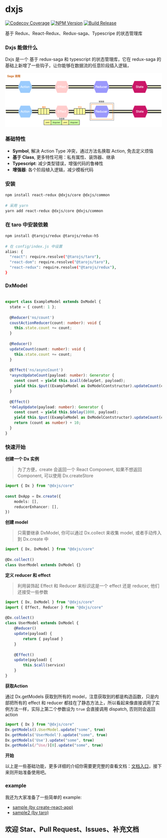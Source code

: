 # dxjs

[![Codecov Coverage](https://img.shields.io/codecov/c/github/taixw2/dx/master.svg?style=flat-square)](https://codecov.io/gh/taixw2/dx/)
[![NPM Version](https://img.shields.io/npm/v/@dxjs/core?style=flat)](https://npmjs.com/package/@dxjs/core)
[![Build Release](https://github.com/taixw2/dxjs/workflows/Release/badge.svg)](https://github.com/taixw2/dxjs/workflows/Release/badge.svg)

基于 Redux、React-Redux、Redux-saga、Typescripe 的状态管理库

### Dxjs 能做什么

Dxjs 是一个 基于 redux-saga 和 typescript 的状态管理库，它在 redux-saga 的基础上新增了一些钩子，让你能够在数据流的任意阶段插入逻辑，

![](./docs/images/saga-process.jpg)


### 基础特性

- **Symbol**, 解决 Action Type 冲突，通过方法名换取 Action, 免去定义烦恼
- **基于 Class**, 更多特性可用：私有属性、装饰器、继承
- **Typescript**: 减少类型错误，增强代码的鲁棒性
- **增强器**: 各个阶段植入逻辑，减少模板代码

### 安装

```sh
npm install react-redux @dxjs/core @dxjs/common

# 采用 yarn
yarn add react-redux @dxjs/core @dxjs/common
```

### 在 taro 中安装依赖

```sh
npm install @tarojs/redux @tarojs/redux-h5

# 在 config/index.js 中设置
alias: {
  "react": require.resolve("@tarojs/taro"),
  "react-dom": require.resolve("@tarojs/taro"),
  "react-redux": require.resolve("@tarojs/redux"),
}
```

### DxModel

```typescript

export class ExampleModel extends DxModel {
  state = { count: 1 };

  @Reducer('ns/count')
  coustActionReducer(count: number): void {
    this.state.count += count;
  }

  @Reducer()
  updateCount(count: number): void {
    this.state.count += count;
  }

  @Effect('ns/asyncCount')
  *asyncUpdateCount(payload: number): Generator {
    const count = yield this.$call(delayGet, payload);
    yield this.$put((ExampleModel as DxModelContstructor).updateCount(count));
  }

  @Effect()
  *delayUpdate(payload: number): Generator {
    const count = yield this.$delay(1000, payload);
    yield this.$put((ExampleModel as DxModelContstructor).updateCount(count));
    return (count as number) + 10;
  }
}

```

### 快速开始

**创建一个 Dx 实例**

> 为了方便，create 会返回一个 React Component, 如果不想返回 Component, 可以使用 Dx.createStore
```typescript
import { Dx } from "@dxjs/core"

const DxApp = Dx.create({
    models: [],
    reducerEnhancer: [],
})
```

**创建 model**

> 只需要继承 DxModel, 你可以通过 Dx.collect 来收集 model, 或者手动传入到 Dx.create 中

```typescript
import { Dx, DxModel } from "@dxjs/core"

@Dx.collect()
class UserModel extends DxModel {}
```


**定义 reducer 和 effect**

> 利用装饰起 Effect 和 Reducer 来标识这是一个 effect 还是 reducer, 他们还接受一些参数
```typescript
import { Dx, DxModel } from "@dxjs/core"
import { Effect, Reducer } from "@dxjs/core"

@Dx.collect()
class UserModel extends DxModel {
    @Reducer()
    update(payload) {
        return { payload }
    }

    @Effect()
    update(payload) {
        this.$call(service)
    }
}
```

**获取Action**

通过 Dx.getModels 获取到所有的 model，注意获取到的都是构造函数，只是内部把所有的 effect 和 reducer 都挂在了静态方法上，所以看起来像直接调用了实例方法一样，实际上第二个参数设为 `true` 会直接调用 dispatch, 否则则会返回 action

```typescript
import { Dx } from "@dxjs/core"
Dx.getModels().UserModel.update("some", true)
Dx.getModels('UserModel').update("some", true)
Dx.getModels('Use').update("some", true)
Dx.getModels(/^Use/)[0].update("some", true)

```

**开始**

以上是一些基础功能，更多详细的介绍你需要更完整的查看文档：[文档入口](https://dxjs.fun)，接下来则开始准备使用吧。

### example

我还为大家准备了一些简单的 example:

- [sample \(by create-react-app\)](./examples/create-react-app)
- [sample2 \(by taro\)](./examples/taro-sample)

## 欢迎 Star、Pull Request、Issues、补充文档
